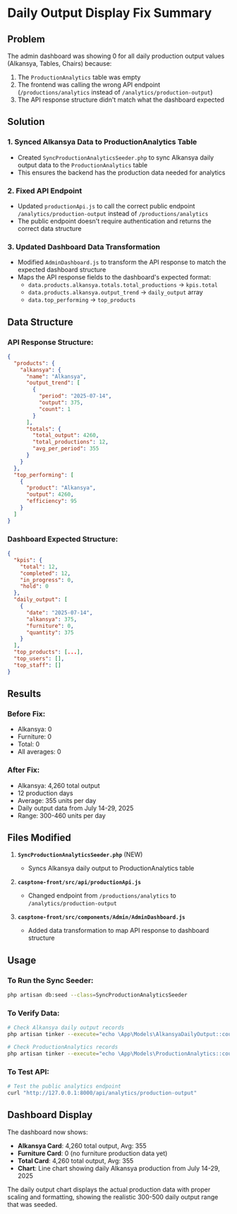 # Daily Output Display Fix Summary

## Problem
The admin dashboard was showing 0 for all daily production output values (Alkansya, Tables, Chairs) because:
1. The `ProductionAnalytics` table was empty
2. The frontend was calling the wrong API endpoint (`/productions/analytics` instead of `/analytics/production-output`)
3. The API response structure didn't match what the dashboard expected

## Solution

### 1. **Synced Alkansya Data to ProductionAnalytics Table**
- Created `SyncProductionAnalyticsSeeder.php` to sync Alkansya daily output data to the `ProductionAnalytics` table
- This ensures the backend has the production data needed for analytics

### 2. **Fixed API Endpoint**
- Updated `productionApi.js` to call the correct public endpoint `/analytics/production-output` instead of `/productions/analytics`
- The public endpoint doesn't require authentication and returns the correct data structure

### 3. **Updated Dashboard Data Transformation**
- Modified `AdminDashboard.js` to transform the API response to match the expected dashboard structure
- Maps the API response fields to the dashboard's expected format:
  - `data.products.alkansya.totals.total_productions` → `kpis.total`
  - `data.products.alkansya.output_trend` → `daily_output` array
  - `data.top_performing` → `top_products`

## Data Structure

### API Response Structure:
```json
{
  "products": {
    "alkansya": {
      "name": "Alkansya",
      "output_trend": [
        {
          "period": "2025-07-14",
          "output": 375,
          "count": 1
        }
      ],
      "totals": {
        "total_output": 4260,
        "total_productions": 12,
        "avg_per_period": 355
      }
    }
  },
  "top_performing": [
    {
      "product": "Alkansya",
      "output": 4260,
      "efficiency": 95
    }
  ]
}
```

### Dashboard Expected Structure:
```json
{
  "kpis": {
    "total": 12,
    "completed": 12,
    "in_progress": 0,
    "hold": 0
  },
  "daily_output": [
    {
      "date": "2025-07-14",
      "alkansya": 375,
      "furniture": 0,
      "quantity": 375
    }
  ],
  "top_products": [...],
  "top_users": [],
  "top_staff": []
}
```

## Results

### Before Fix:
- Alkansya: 0
- Furniture: 0  
- Total: 0
- All averages: 0

### After Fix:
- Alkansya: 4,260 total output
- 12 production days
- Average: 355 units per day
- Daily output data from July 14-29, 2025
- Range: 300-460 units per day

## Files Modified

1. **`SyncProductionAnalyticsSeeder.php`** (NEW)
   - Syncs Alkansya daily output to ProductionAnalytics table

2. **`casptone-front/src/api/productionApi.js`**
   - Changed endpoint from `/productions/analytics` to `/analytics/production-output`

3. **`casptone-front/src/components/Admin/AdminDashboard.js`**
   - Added data transformation to map API response to dashboard structure

## Usage

### To Run the Sync Seeder:
```bash
php artisan db:seed --class=SyncProductionAnalyticsSeeder
```

### To Verify Data:
```bash
# Check Alkansya daily output records
php artisan tinker --execute="echo \App\Models\AlkansyaDailyOutput::count();"

# Check ProductionAnalytics records  
php artisan tinker --execute="echo \App\Models\ProductionAnalytics::count();"
```

### To Test API:
```bash
# Test the public analytics endpoint
curl "http://127.0.0.1:8000/api/analytics/production-output"
```

## Dashboard Display

The dashboard now shows:
- **Alkansya Card**: 4,260 total output, Avg: 355
- **Furniture Card**: 0 (no furniture production data yet)
- **Total Card**: 4,260 total output, Avg: 355
- **Chart**: Line chart showing daily Alkansya production from July 14-29, 2025

The daily output chart displays the actual production data with proper scaling and formatting, showing the realistic 300-500 daily output range that was seeded.
